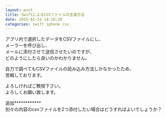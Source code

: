 ```yaml
---
layout: post
title: SwiftによるCSVファイルの生成方法
date: 2015-01-31 19:18:39
categories: swift iphone csv
---
```

<p>アプリ内で選択したデータをCSVファイルにし、<br>
メーラーを呼び出し、<br>
メールに添付させて送信させたいのですが、<br>
どのようにしたら良いのかわかりません。</p>

<p>自力で調べてもCSVファイルの読み込み方法しかなかったため、<br>
苦戦しております。</p>

<p>よろしければご教授下さい。<br>
よろしくお願い致します。</p>

<p>追加************<br>
別々の内容のcsvファイルを2つ添付したい場合はどうすればよいでしょうか？</p>
